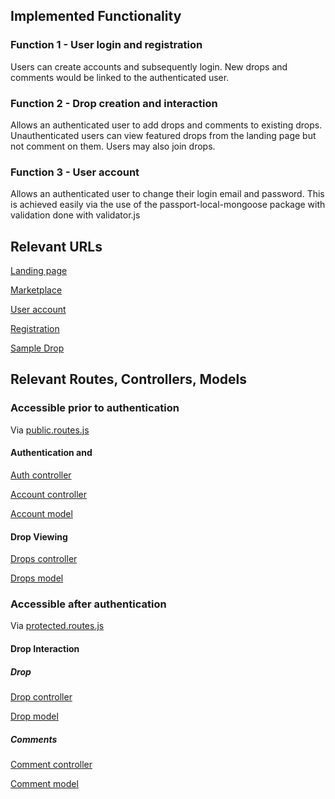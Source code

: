 
## Implemented Functionality
### Function 1 - User login and registration
Users can create accounts and subsequently login. New drops and comments would be linked to the
authenticated user.

### Function 2 - Drop creation and interaction 
Allows an authenticated user to add drops and comments to existing drops. Unauthenticated users
can view featured drops from the landing page but not comment on them. Users may also join drops.

### Function 3 - User account  
Allows an authenticated user to change their login email and password. This is achieved easily
via the use of the passport-local-mongoose package with validation done with validator.js

## Relevant URLs
[Landing page](https://info30005-2019-em.herokuapp.com/)

[Marketplace](https://info30005-2019-em.herokuapp.com/marketplace)

[User account](https://info30005-2019-em.herokuapp.com/account)

[Registration](https://info30005-2019-em.herokuapp.com/register)

[Sample Drop](https://info30005-2019-em.herokuapp.com/drop/5cb2c62aadcb634b48132455)

## Relevant Routes, Controllers, Models
### Accessible prior to authentication
Via [public.routes.js](routes/public.routes.js)

#### Authentication and 
[Auth controller](controllers/auth.controller.js)

[Account controller](controllers/account.controller.js)

[Account model](models/account.js)

#### Drop Viewing
[Drops controller](controllers/drops.controller.js)

[Drops model](models/drops.js)

### Accessible after authentication 
Via [protected.routes.js](routes/protected.routes.js)

#### Drop Interaction
##### Drop
[Drop controller](controllers/drops.controller.js)

[Drop model](models/drops.js)

##### Comments
[Comment controller](controllers/comments.controller.js)

[Comment model](models/comment.js)
